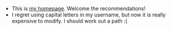 - This is [my homepage]. Welcome the recommendations! 
- I regret using capital letters in my username, but now it is really expensive to modify. I should work out a path :(

[my homepage]:<http://sophiemen.github.io/>

